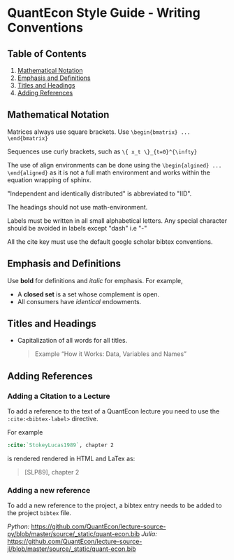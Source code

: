 # QuantEcon Style Guide - Writing Conventions

## Table of Contents

1. [Mathematical Notation](#mathematical-notation)
2. [Emphasis and Definitions](#emphasis-and-definitions)
3. [Titles and Headings](#titles-and-headings)
4. [Adding References](#adding-references)

## Mathematical Notation

Matrices always use square brackets. Use `\begin{bmatrix} ... \end{bmatrix}`

Sequences use curly brackets, such as `\{ x_t \}_{t=0}^{\infty}`

The use of align environments can be done using the `\begin{algined} ... \end{aligned}` as it is not a full math environment and works within the equation wrapping of sphinx.

"Independent and identically distributed" is abbreviated to "IID".

The headings should not use math-environment.

Labels must be written in all small alphabetical letters. Any special character should be avoided in labels except "dash" i.e "-"

All the cite key must use the default google scholar bibtex conventions.

## Emphasis and Definitions

Use **bold** for definitions and _italic_ for emphasis. For example,

* A **closed set** is a set whose complement is open.
* All consumers have _identical_ endowments.

## Titles and Headings

* Capitalization of all words for all titles.
  > Example “How it Works: Data, Variables and Names”

## Adding References

### Adding a Citation to a Lecture

To add a reference to the text of a QuantEcon lecture you need to 
use the `:cite:<bibtex-label>` directive.

For example

```rst
:cite:`StokeyLucas1989`, chapter 2
```

is rendered rendered in HTML and LaTex as:

> [SLP89], chapter 2

### Adding a new reference

To add a new reference to the project, a bibtex entry needs to be added to the project `bibtex` file.

*Python:* https://github.com/QuantEcon/lecture-source-py/blob/master/source/_static/quant-econ.bib
*Julia:* https://github.com/QuantEcon/lecture-source-jl/blob/master/source/_static/quant-econ.bib
